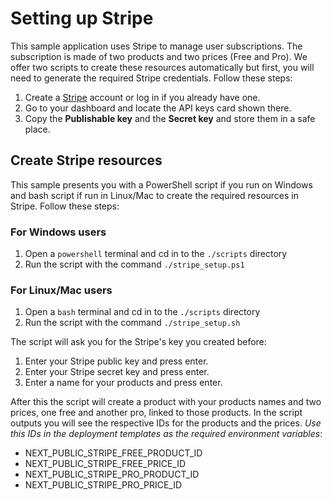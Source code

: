 # Setting up Stripe

This sample application uses Stripe to manage user subscriptions. The subscription is made of two products and two prices (Free and Pro). We offer two scripts to create these resources automatically but first, you will need to generate the required Stripe credentials. Follow these steps:

1. Create a [Stripe](https://stripe.com/) account or log in if you already have one.
2. Go to your dashboard and locate the API keys card shown there.
3. Copy the **Publishable key** and the **Secret key** and store them in a safe place.

## Create Stripe resources

This sample presents you with a PowerShell script if you run on Windows and bash script if run in Linux/Mac to create the required resources in Stripe. Follow these steps:

### For Windows users

1. Open a `powershell` terminal and cd in to the `./scripts` directory
2. Run the script with the command `./stripe_setup.ps1`

### For Linux/Mac users

1. Open a `bash` terminal and cd in to the `./scripts` directory
2. Run the script with the command `./stripe_setup.sh`

The script will ask you for the Stripe's key you created before:

1. Enter your Stripe public key and press enter.
2. Enter your Stripe secret key and press enter.
3. Enter a name for your products and press enter.

After this the script will create a product with your products names and two prices, one free and another pro, linked to those products.
In the script outputs you will see the respective IDs for the products and the prices. _Use this IDs in the deployment templates as the required environment variables_:

- NEXT_PUBLIC_STRIPE_FREE_PRODUCT_ID
- NEXT_PUBLIC_STRIPE_FREE_PRICE_ID
- NEXT_PUBLIC_STRIPE_PRO_PRODUCT_ID
- NEXT_PUBLIC_STRIPE_PRO_PRICE_ID
